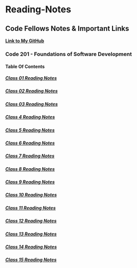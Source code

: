 # Reading-Notes

## Code Fellows Notes & Important Links

**[Link to My GitHub](https://github.com/Jeremy-Cleland)**

### Code 201 - Foundations of Software Development

#### Table Of Contents

##### [Class 01 Reading Notes](/code201/class-01.md)

##### [Class 02 Reading Notes](/code201/class-02.md)

##### [Class 03 Reading Notes](/code201/class-03.md)

##### [Class 4 Reading Notes](/code201/class-04.md)

##### [Class 5 Reading Notes](/code201/class-05.md)

##### [Class 6 Reading Notes](/code201/class-06.md)

##### [Class 7 Reading Notes](/code201/class-07.md)

##### [Class 8 Reading Notes](/code201/class-08.md)

##### [Class 9 Reading Notes](/code201/class-09.md)

##### [Class 10 Reading Notes](/code201/class-10.md)

##### [Class 11 Reading Notes](/code201/class-11.md)

##### [Class 12 Reading Notes](/code201/class-12.md)

##### [Class 13 Reading Notes](/code201/class-13.md)

##### [Class 14 Reading Notes](/code201/class-14.md)

##### [Class 15 Reading Notes](/code201/class-15.md)
